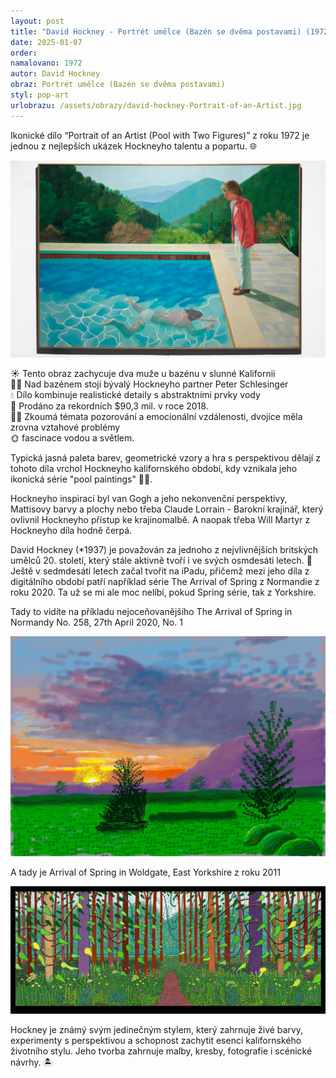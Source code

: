 ```yaml
---
layout: post
title: "David Hockney - Portrét umělce (Bazén se dvěma postavami) (1972)"
date: 2025-01-07
order: 
namalovano: 1972
autor: David Hockney
obraz: Portrét umělce (Bazén se dvěma postavami)
styl: pop-art
urlobrazu: /assets/obrazy/david-hockney-Portrait-of-an-Artist.jpg
---
```



Ikonické dílo “Portrait of an Artist (Pool with Two Figures)” z roku 1972 je jednou z nejlepších ukázek Hockneyho talentu a popartu. 🌐

![David Hockney - Portrét umělce (Bazén se dvěma postavami) (1972)](/assets/obrazy/david-hockney-Portrait-of-an-Artist.jpg)

☀️ Tento obraz zachycuje dva muže u bazénu v slunné Kalifornii \
👨‍💬 Nad bazénem stojí bývalý Hockneyho partner Peter Schlesinger \
💧 Dílo kombinuje realistické detaily s abstraktními prvky vody \
💸 Prodáno za rekordních $90,3 mil. v roce 2018. \
🕵️‍♂️ Zkoumá témata pozorování a emocionální vzdálenosti, dvojice měla zrovna vztahové problémy \
🌞 fascinace vodou a světlem.

Typická jasná paleta barev, geometrické vzory a hra s perspektivou dělají z tohoto díla vrchol Hockneyho kalifornského období, kdy vznikala jeho ikonická série "pool paintings" 🏊‍♂️.

Hockneyho inspirací byl van Gogh a jeho nekonvenční perspektivy, Mattisovy barvy a plochy nebo třeba Claude Lorrain - Barokní krajinář, který ovlivnil Hockneyho přístup ke krajinomalbě. A naopak třeba Will Martyr z Hockneyho díla hodně čerpá. 

David Hockney (*1937) je považován za jednoho z nejvlivnějších britských umělců 20. století, který stále aktivně tvoří i ve svých osmdesáti letech. 🎨 Ještě v sedmdesáti letech začal tvořit na iPadu, přičemž mezi jeho díla z digitálního období patří například série The Arrival of Spring z Normandie z roku 2020. Ta už se mi ale moc nelíbí, pokud Spring série, tak z Yorkshire. 

Tady to vidíte na příkladu nejoceňovanějšího The Arrival of Spring in Normandy No. 258, 27th April 2020, No. 1

![The Arrival of Spring in Normandy No. 258, 27th April 2020, No. 1](/assets/obrazy/david-hockney-spring-in-normandy-258.jpeg)

A tady je Arrival of Spring in Woldgate, East Yorkshire z roku 2011

![David Hockney, Arrival of Spring in Woldgate, East Yorkshire - 2011](/assets/obrazy/david-hockney-arrival-of-spring-in-woldgate-east-yorkshire.jpg)

Hockney je známý svým jedinečným stylem, který zahrnuje živé barvy, experimenty s perspektivou a schopnost zachytit esenci kalifornského životního stylu. Jeho tvorba zahrnuje malby, kresby, fotografie i scénické návrhy. 🏝️ 